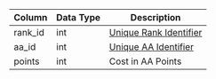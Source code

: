 | Column  | Data Type | Description                           |
| ------- | --------- | ------------------------------------- |
| rank_id | int       | [Unique Rank Identifier](aa_ranks.md) |
| aa_id   | int       | [Unique AA Identifier](aa_ability.md) |
| points  | int       | Cost in AA Points                     |